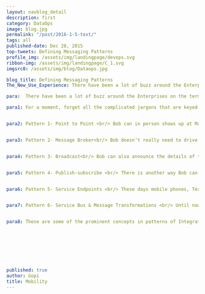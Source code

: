 ```yaml
---
layout: navblog_detail
description: first
category: DataOps
image: blog.jpg
permalink: "/post/2016-1-5-text/"
tags: all
published-date: Dec 28, 2015
top-tweets: Defining Messaging Patterns
profile_img: /assets/img/landingpage/devops.svg
ribbon-img: /assets/img/landingpage/C_1.svg
imgsrc0: /assets/img/blog/Dataops.jpg

blog_title: Defining Messaging Patterns
The_New_Use_Experience: There have been a lot of buzz around the Enterprises on the term Integration. I don't get it but as the industry grows the complexity of the subject tends to increase rather than getting simplified. The term Integration is overused and defined in different complex ways by the industry experts that it makes it look as though it’s very complex.

para:  There have been a lot of buzz around the Enterprises on the term Integration. I don't get it but as the industry grows the complexity of the subject tends to increase rather than getting simplified. The term Integration is overused and defined in different complex ways by the industry experts that it makes it look as though it’s very complex. There are multiple products and evangelists who are still try to define it differently and solve the problems associated to it in multiple ways. Integration as a solution is a complicated topic, however Integration as a subject should be very easy to understand. I'm trying to present some of the key words used in parallel with Messaging patterns in a simplistic way.

para1: For a moment, forget all the complicated jargons that are keyed into the technology world, the simple definition of an integration has been always "how can i do a handshake with my friend". In this article let me try to defining these IT jargons with this scenario of the handshake. There are multiple ways in which two people can meet, when two people meet its usually for an exchange, it may be exchange of words, exchange of work or exchange of favors or it can be a simple meetup for a drink. Let me give you an example,  assume Bob and Marely are very close school friends... Bob wants to throw a New Year party and he wants to invite Marely for the party.


para2: Pattern 1- Point to Point <br/> Bob can in person shows up at Marely's door the next day with the invitation and invite Marely for the New Year party at his home. This is when Bob jumps on to his Car, hits the ignition on and takes a road that is pre-built and drives to Marely’s house and also assumption is that Bob knows the road. In the software industry terms this is called a point to point model of messaging where one of them is cognizance of a channel to reach directly to the other system and hence opens up a connection and drives up to the other system. 


para3: Pattern 2- Message Broker<br/> Bob doesn’t really need to drive to Marely's place, he can use the existing network of post office to get the invitation delivered. Bob wraps the invitation in an envelope, writes the address of Marely’s residence and puts it into the post box. The Post Master picks it up and is responsible for delivering it to Marely's address. Now Marely when he wakes up next morning, he will find the invitation in his post box. This pattern of messaging is usually done with the help of a message broker like a queue or database.


para4: Pattern 3- Broadcast<br/> Bob can also announce the details of the New Year Party in the local radio channel. The only problem is its too public and anyone and everyone tuned into the radio station at that hour can hear this message and might turn up on the New Year eve. And also this doesn’t guarantee that Marely got this invite or not. These are called broadcast messaging pattern.


para5: Pattern 4- Publish-subscribe <br/> There is another way Bob can do this is, he can advertise about the party on the weekly local magazine to which Marely subscribes. Now this invitation will reach all the people who have subscribed to this magazine. This would guarantee that in the next publish of the magazine it would be delivered to Marely since he is one of the subscriber for the magazine and Bob ensured that he has done his job of inviting Marely and it’s now up to Marely to show up on New year’s eve.


para6: Pattern 5- Service Endpoints <br/> These days mobile phones, Text Messaging, emails are very common. So if Bob and Marely have access to any of these devices and technologies then Bob can call him up, shoot an email or text him on his smart watch about the party on New Year’s Eve. These are efficient and powerful technologies and because they have as strong communication channels built underneath. For example email, mobile phones are built with complex network of cables and satellite systems to which bob & Marley need not be unaware of. These devices actually abstract the complexity underneath these devices and just expose simple endpoints for the users.  This concept of abstraction or service endpoints ensure easy way to communicating between each other without actually understanding the underlying complexity of the communication.  There is usually a contract or a specific endpoint agreed upon between the two people wanting to communicate. The agreement can be an agreed phone number or a language of text, there are usually web service urls and wsdl's contracts pre-defined and can be invoked from remote locations.


para7: Pattern 6- Service Bus & Message Transformations <br/> Until now we were assuming that Bob and Marely talk the same language and can understand each other, however they find out that Jun Wei their Chinese schoolmate is in town during the New Year eve and hence Bob wants to invite Wei also to the party... Now Wei only understands Chinese, so Bob needs to ensure that he gives the invite to a mediator that can not only just deliver the message to Mr. Wei but also can transform it to Chinese or Mandarin so that Mr. Wei gets the message in his preferred language. Hence Message transformations become an important part of the communication systems across an enterprise.  Most of the enterprise systems are heterogeneous in nature, they typically are collections comprised of hundreds if not thousands of applications or software utilities each performing a specific function in the whole body.  Some are third party, some are custom built, and some are mutli-tier architecture and some using different operating systems. Hence it is common to find an enterprise with myriad technologies in its belly and running their business. 


para8: These are some of the prominent concepts in patterns of Integration. Each messaging patterns enables us to solve the integration problems in different ways. Each has its own pro's and con's, in this post I will not get into the details of each. It is always good to have a consultation from one of the technology experts or an architect to define which messaging pattern or integration pattern is suitable in which scenario. 








published: true
author: Gopi
title: Mobility
---
```



